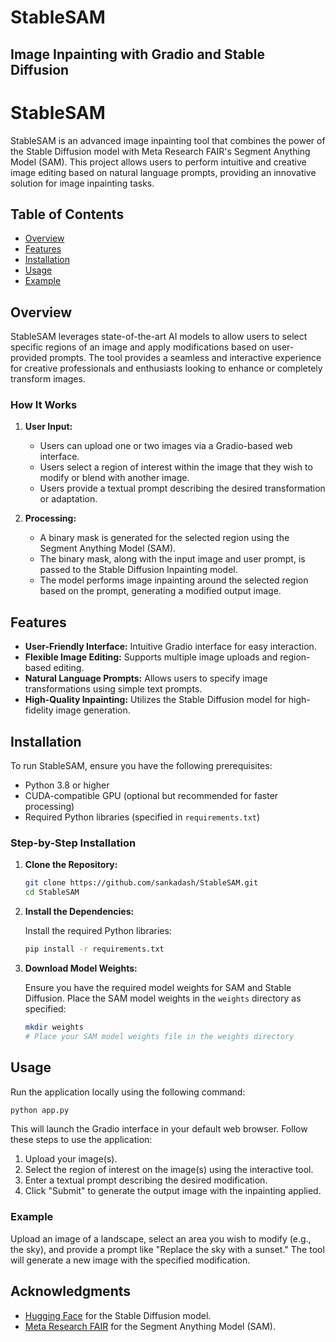 # StableSAM
## Image Inpainting with Gradio and Stable Diffusion

# StableSAM

StableSAM is an advanced image inpainting tool that combines the power of the Stable Diffusion model with Meta Research FAIR's Segment Anything Model (SAM). This project allows users to perform intuitive and creative image editing based on natural language prompts, providing an innovative solution for image inpainting tasks.

## Table of Contents
- [Overview](#overview)
- [Features](#features)
- [Installation](#installation)
- [Usage](#usage)
- [Example](#example)

## Overview

StableSAM leverages state-of-the-art AI models to allow users to select specific regions of an image and apply modifications based on user-provided prompts. The tool provides a seamless and interactive experience for creative professionals and enthusiasts looking to enhance or completely transform images.

### How It Works

1. **User Input:**
   - Users can upload one or two images via a Gradio-based web interface.
   - Users select a region of interest within the image that they wish to modify or blend with another image.
   - Users provide a textual prompt describing the desired transformation or adaptation.

2. **Processing:**
   - A binary mask is generated for the selected region using the Segment Anything Model (SAM).
   - The binary mask, along with the input image and user prompt, is passed to the Stable Diffusion Inpainting model.
   - The model performs image inpainting around the selected region based on the prompt, generating a modified output image.

## Features

- **User-Friendly Interface:** Intuitive Gradio interface for easy interaction.
- **Flexible Image Editing:** Supports multiple image uploads and region-based editing.
- **Natural Language Prompts:** Allows users to specify image transformations using simple text prompts.
- **High-Quality Inpainting:** Utilizes the Stable Diffusion model for high-fidelity image generation.

## Installation

To run StableSAM, ensure you have the following prerequisites:

- Python 3.8 or higher
- CUDA-compatible GPU (optional but recommended for faster processing)
- Required Python libraries (specified in `requirements.txt`)

### Step-by-Step Installation

1. **Clone the Repository:**

   ```bash
   git clone https://github.com/sankadash/StableSAM.git
   cd StableSAM
   ```

2. **Install the Dependencies:**

   Install the required Python libraries:

   ```bash
   pip install -r requirements.txt
   ```

3. **Download Model Weights:**

   Ensure you have the required model weights for SAM and Stable Diffusion. Place the SAM model weights in the `weights` directory as specified:

   ```bash
   mkdir weights
   # Place your SAM model weights file in the weights directory
   ```

## Usage

Run the application locally using the following command:

```bash
python app.py
```

This will launch the Gradio interface in your default web browser. Follow these steps to use the application:

1. Upload your image(s).
2. Select the region of interest on the image(s) using the interactive tool.
3. Enter a textual prompt describing the desired modification.
4. Click "Submit" to generate the output image with the inpainting applied.

### Example
Upload an image of a landscape, select an area you wish to modify (e.g., the sky), and provide a prompt like "Replace the sky with a sunset." The tool will generate a new image with the specified modification.


## Acknowledgments

- [Hugging Face](https://huggingface.co/) for the Stable Diffusion model.
- [Meta Research FAIR](https://github.com/facebookresearch/segment-anything) for the Segment Anything Model (SAM).

